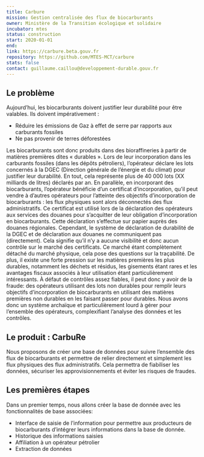```yaml
---
title: Carbure
mission: Gestion centralisée des flux de biocarburants
owner: Ministère de la Transition écologique et solidaire
incubator: mtes
status: construction
start: 2020-01-01
end: 
link: https://carbure.beta.gouv.fr
repository: https://github.com/MTES-MCT/carbure
stats: false
contact: guillaume.caillou@developpement-durable.gouv.fr
---
```


## Le problème

Aujourd’hui, les biocarburants doivent justifier leur durabilité pour être valables.
Ils doivent impérativement :
- Réduire les émissions de Gaz à effet de serre par rapports aux carburants fossiles
- Ne pas provenir de terres déforestées

Les biocarburants sont donc produits dans des bioraffineries à partir de matières premières dites « durables ». Lors de leur incorporation dans les carburants fossiles (dans les dépôts pétroliers), l’opérateur déclare les lots concernés à la DGEC (Direction générale de l’énergie et du climat) pour justifier leur durabilité. En tout, cela représente plus de 40 000 lots (XX milliards de litres) déclarés par an. En parallèle, en incorporant des biocarburants, l’opérateur bénéficie d’un certificat d’incorporation, qu’il peut vendre à d’autres opérateurs pour l’atteinte des objectifs d’incorporation de biocarburants : les flux physiques sont alors déconnectés des flux administratifs. Ce certificat est utilisé lors de la déclaration des opérateurs aux services des douanes pour s’acquitter de leur obligation d’incorporation en biocarburants. Cette déclaration s’effectue sur papier auprès des douanes régionales.
Cependant, le système de déclaration de durabilité de la DGEC et de déclaration aux douanes ne communiquent pas (directement). Cela signifie qu’il n’y a aucune visibilité et donc aucun contrôle sur le marché des certificats. Ce marché étant complètement détaché du marché physique, cela pose des questions sur la traçabilité.
De plus, il existe une forte pression sur les matières premières les plus durables, notamment les déchets et résidus, les gisements étant rares et les avantages fiscaux associés à leur utilisation étant particulièrement intéressants. À défaut de contrôles assez fiables, il peut donc y avoir de la fraude: des opérateurs utilisant des lots non durables pour remplir leurs objectifs d’incorporation de biocarburants en utilisant des matières premières non durables en les faisant passer pour durables. 
Nous avons donc un système archaïque et particulièrement lourd à gérer pour l’ensemble des opérateurs, complexifiant l’analyse des données et les contrôles.

## Le produit : CarbuRe

Nous proposons de créer une base de données pour suivre l’ensemble des flux de biocarburants et permettre de relier directement et simplement les flux physiques des flux administratifs. Cela permettra de fiabiliser les données, sécuriser les approvisionnements et éviter les risques de fraudes.


## Les premières étapes

Dans un premier temps, nous allons créer la base de donnée avec les fonctionnalités de base associées:
- Interface de saisie de l’information pour permettre aux producteurs de biocarburants d’intégrer leurs informations dans la base de donnée.
- Historique des informations saisies
- Affiliation à un opérateur pétrolier
- Extraction de données

